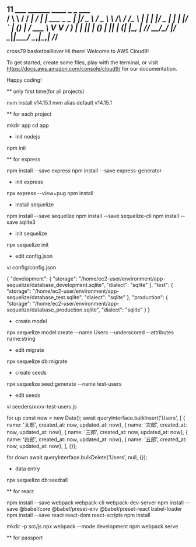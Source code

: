 11         ___        ______     ____ _                 _  ___  
        / \ \      / / ___|   / ___| | ___  _   _  __| |/ _ \ 
       / _ \ \ /\ / /\___ \  | |   | |/ _ \| | | |/ _` | (_) |
      / ___ \ V  V /  ___) | | |___| | (_) | |_| | (_| |\__, |
     /_/   \_\_/\_/  |____/   \____|_|\___/ \__,_|\__,_|  /_/ 
 ----------------------------------------------------------------- 
cross79
basketballlover
Hi there! Welcome to AWS Cloud9!

To get started, create some files, play with the terminal,
or visit https://docs.aws.amazon.com/console/cloud9/ for our documentation.

Happy coding!

** only first time(for all projects)
 
nvm install v14.15.1
nvm alias default v14.15.1

** for each project

mkdir app
cd app

* init nodejs

npm init

** for express

npm install --save express
npm install --save express-generator

* init express

npx express --view=pug
npm install

* install sequelize

npm install --save sequelize
npm install --save sequelize-cli
npm install --save sqlite3

* init sequelize

npx sequelize init

* edit config.json

vi config/config.json

{
  "development": {
    "storage": "/home/ec2-user/environment/app-sequelize/database_development.sqlite",
    "dialect": "sqlite"
  },
  "test": {
    "storage": "/home/ec2-user/environment/app-sequelize/database_test.sqlite",
    "dialect": "sqlite"
  },
  "production": {
    "storage": "/home/ec2-user/environment/app-sequelize/database_production.sqlite",
    "dialect": "sqlite"
  }
}

* create model

npx sequelize model:create --name Users --underscored --attributes name:string

* edit migrate

npx sequelize db:migrate

* create seeds

npx sequelize seed:generate --name test-users

* edit seeds

vi seeders/xxxx-test-users.js

for up
    const now = new Date();
    await queryInterface.bulkInsert('Users', [
      { name: '太郎',  created_at: now, updated_at: now},
      { name: '次郎',  created_at: now, updated_at: now},
      { name: '三郎',  created_at: now, updated_at: now},
      { name: '四郎',  created_at: now, updated_at: now},
      { name: '五郎',  created_at: now, updated_at: now},
    ], {});

for down
    await queryInterface.bulkDelete('Users', null, {});

* data entry

npx sequelize db:seed:all

** for react

npm install --save webpack webpack-cli webpack-dev-server
npm install --save @babel/core @babel/preset-env @babel/preset-react babel-loader
npm install --save react react-dom react-scripts
npm install

mkdir -p src/js
npx webpack --mode development
npm webpack serve

** for passport

